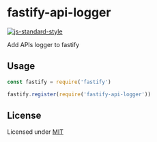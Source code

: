 # fastify-api-logger

[![js-standard-style](https://img.shields.io/badge/code%20style-standard-brightgreen.svg?style=flat)](https://standardjs.com/)

Add APIs logger to fastify

## Usage

```js
const fastify = require('fastify')

fastify.register(require('fastify-api-logger'))
```

## License

Licensed under [MIT](./LICENSE)
